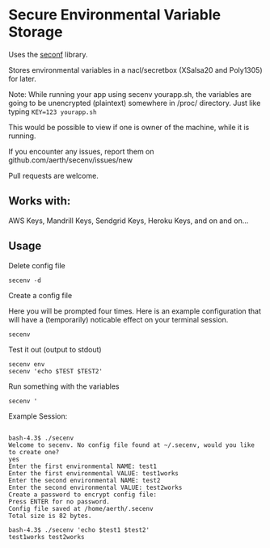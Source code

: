# Secure Environmental Variable Storage

Uses the [seconf](https://github.com/aerth/seconf) library.

Stores environmental variables in a nacl/secretbox (XSalsa20 and Poly1305) for later.

Note: While running your app using secenv yourapp.sh, the variables are going to be unencrypted (plaintext) somewhere in /proc/ directory. Just like typing `KEY=123 yourapp.sh` 

This would be possible to view if one is owner of the machine, while it is running. 

If you encounter any issues, report them on github.com/aerth/secenv/issues/new

Pull requests are welcome.

## Works with:

AWS Keys, Mandrill Keys, Sendgrid Keys, Heroku Keys, and on and on...

## Usage

Delete config file

```
secenv -d
```
Create a config file

Here you will be prompted four times. Here is an example configuration that will have a (temporarily) noticable effect on your terminal session.

```
secenv
```

Test it out (output to stdout)

```
secenv env
secenv 'echo $TEST $TEST2'
```

Run something with the variables

```
secenv '
```


Example Session:

```

bash-4.3$ ./secenv
Welcome to secenv. No config file found at ~/.secenv, would you like to create one?
yes
Enter the first environmental NAME: test1
Enter the first environmental VALUE: test1works
Enter the second environmental NAME: test2
Enter the second environmental VALUE: test2works
Create a password to encrypt config file:
Press ENTER for no password.
Config file saved at /home/aerth/.secenv 
Total size is 82 bytes.

bash-4.3$ ./secenv 'echo $test1 $test2'
test1works test2works
 

```